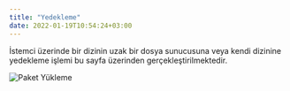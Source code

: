 ```yaml
---
title: "Yedekleme"
date: 2022-01-19T10:54:24+03:00
---
```


İstemci üzerinde bir dizinin uzak bir dosya sunucusuna veya kendi dizinine yedekleme işlemi bu sayfa üzerinden gerçekleştirilmektedir.


 ![Paket Yükleme](/client/yedek.gif#center-picture)